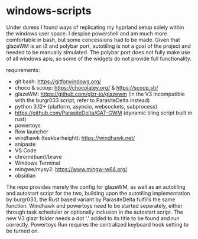 # windows-scripts
Under duress I found ways of replicating my hyprland setup solely within the windows user space.
I despise powershell and am much more comfortable in bash, but some concessions had to be made.
Given that glazeWM is an i3 and polybar port, autotiling is not a goal of the project and 
needed to be manually simulated. The polybar port does not fully make use of all windows apis, 
so some of the widgets do not provide full functionality.

requirements:
- git bash: https://gitforwindows.org/
- choco & scoop: https://chocolatey.org/  &  https://scoop.sh/
- glazeWM: https://github.com/glzr-io/glazewm (in the V3 incompatible with the burgr033 script, refer to ParasiteDelta instead)
- python 3.12+ (platform, asyncio, websockets, subprocess)
- https://github.com/ParasiteDelta/GAT-GWM (dynamic tiling script built in rust)
- powertoys
- flow launcher 
- windhawk (taskbarheight): https://windhawk.net/
- snipaste
- VS Code
- chrome(ium)/brave
- Windows Terminal
- mingwe/mysy2: https://www.mingw-w64.org/
- obsidian

The repo provides merely the config for glazeWM, as well as an autotiling and autostart script for the two,
building upon the autotiling implementation by burgr033, the Rust based variant by ParasiteDelta fulfills the same function.
Windhawk and powertoys need to be started seperately, either through task scheduler or optionally inclusion in the autostart script. 
The new V3 glazr folder needs a dot '.' added to its title to be found and run correctly.
Powertoys Run requires the centralized keyboard hook setting to be turned on.

